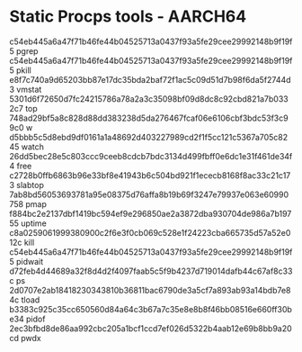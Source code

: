 # Static Procps tools - AARCH64


c54eb445a6a47f71b46fe44b04525713a0437f93a5fe29cee29992148b9f19f5  pgrep
c54eb445a6a47f71b46fe44b04525713a0437f93a5fe29cee29992148b9f19f5  pkill
e8f7c740a9d65203bb87e17dc35bda2baf72f1ac5c09d51d7b98f6da5f2744d3  vmstat
5301d6f72650d7fc24215786a78a2a3c35098bf09d8dc8c92cbd821a7b0332c7  top
748ad29bf5a8c828d88dd383238d5da276467fcaf06e6106cbf3bdc53f3c99c0  w
d5bbb5c5d8ebd9df0161a1a48692d403227989cd2f1f5cc121c5367a705c8245  watch
26dd5bec28e5c803ccc9ceeb8cdcb7bdc3134d499fbff0e6dc1e31f461de34f4  free
c2728b0ffb6863b96e33bf8e41943b6c504bd921f1ececb8168f8ac33c21c173  slabtop
7ab8bd56053693781a95e08375d76affa8b19b69f3247e79937e063e60990758  pmap
f884bc2e2137dbf1419bc594ef9e296850ae2a3872dba930704de986a7b19755  uptime
c8a0259061999380900c2f6e3f0cb069c528e1f24223cba665735d57a52e012c  kill
c54eb445a6a47f71b46fe44b04525713a0437f93a5fe29cee29992148b9f19f5  pidwait
d72feb4d44689a32f8d4d2f4097faab5c5f9b4237d719014dafb44c67af8c33c  ps
2d0707e2ab18418230343810b36811bac6790de3a5cf7a893ab93a14bdb7e84c  tload
b3383c925c35cc650560d84a64c3b67a7c35e8e8b8f46bb08516e660ff30be34  pidof
2ec3bfbd8de86aa992cbc205a1bcf1ccd7ef026d5322b4aab12e69b8bb9a20cd  pwdx
